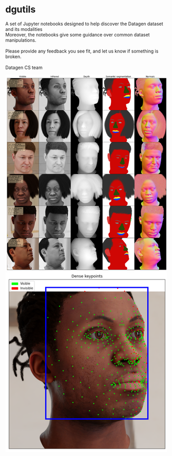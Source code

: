 # dgutils

A set of Jupyter notebooks designed to help discover the Datagen dataset and its modalities <br>
Moreover, the notebooks give some guidance over common dataset manipulations.
<br><br>
Please provide any feedback you see fit, and let us know if something is broken.
<br><br>
Datagen CS team

![alt text](imgs/readme_illustration.png)
![alt text](imgs/readme_illustration2.png)